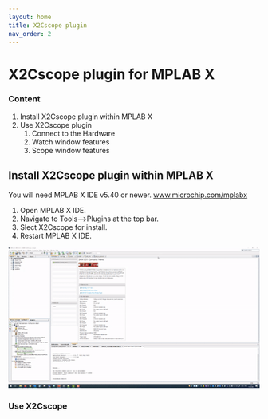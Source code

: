 ```yaml
---
layout: home
title: X2Cscope plugin
nav_order: 2
---
```

# X2Cscope plugin for MPLAB X

### Content
1. Install X2Cscope plugin within MPLAB X
2. Use X2Cscope plugin
   1. Connect to the Hardware
   2. Watch window features
   3. Scope window features

## Install X2Cscope plugin within MPLAB X

You will need MPLAB X IDE v5.40 or newer. <a href="www.microchip.com/mplabx">www.microchip.com/mplabx</a>

1. Open MPLAB X IDE.
2. Navigate to Tools-->Plugins at the top bar.
3. Slect X2Cscope for install.
4. Restart MPLAB X IDE.

![X2Cscope plugin install](../images/X2CscopePluginInstall.gif)

### Use X2Cscope

